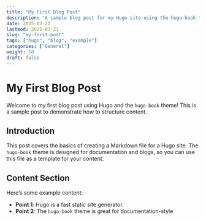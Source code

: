 ```yaml
---
title: "My First Blog Post"
description: "A sample blog post for my Hugo site using the hugo-book theme."
date: 2025-07-21
lastmod: 2025-07-21
slug: "my-first-post"
tags: ["hugo", "blog", "example"]
categories: ["General"]
weight: 10
draft: false
---
```


# My First Blog Post

Welcome to my first blog post using Hugo and the `hugo-book` theme! This is a sample post to demonstrate how to structure content.

## Introduction

This post covers the basics of creating a Markdown file for a Hugo site. The `hugo-book` theme is designed for documentation and blogs, so you can use this file as a template for your content.

## Content Section

Here’s some example content:

- **Point 1**: Hugo is a fast static site generator.
- **Point 2**: The `hugo-book` theme is great for documentation-style